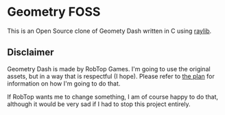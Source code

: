 
# Geometry FOSS

This is an Open Source clone of Geomety Dash written in C using [raylib](https://www.raylib.com/).

## Disclaimer

Geometry Dash is made by RobTop Games.
I'm going to use the original assets, but in a way that is respectful (I hope). Please refer to [the plan](THEPLAN.md) for information on how I'm going to do that.

If RobTop wants me to change something, I am of course happy to do that, although it would be very sad if I had to stop this project entirely.
